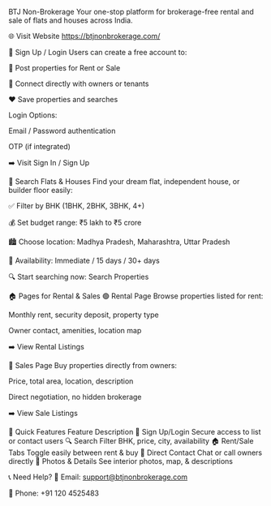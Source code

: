 BTJ Non-Brokerage
Your one-stop platform for brokerage-free rental and sale of flats and houses across India.

🌐 Visit Website https://btjnonbrokerage.com/

🔐 Sign Up / Login
Users can create a free account to:

🔑 Post properties for Rent or Sale

💬 Connect directly with owners or tenants

❤️ Save properties and searches

Login Options:

Email / Password authentication

OTP (if integrated)

➡️ Visit Sign In / Sign Up

🔎 Search Flats & Houses
Find your dream flat, independent house, or builder floor easily:

✅ Filter by BHK (1BHK, 2BHK, 3BHK, 4+)

💰 Set budget range: ₹5 lakh to ₹5 crore

🏙️ Choose location: Madhya Pradesh, Maharashtra, Uttar Pradesh

📅 Availability: Immediate / 15 days / 30+ days

🔍 Start searching now: Search Properties

🏠 Pages for Rental & Sales
🟢 Rental Page
Browse properties listed for rent:

Monthly rent, security deposit, property type

Owner contact, amenities, location map

➡️ View Rental Listings

🔴 Sales Page
Buy properties directly from owners:

Price, total area, location, description

Direct negotiation, no hidden brokerage

➡️ View Sale Listings

🚀 Quick Features
Feature	Description
👤 Sign Up/Login	Secure access to list or contact users
🔍 Search Filter	BHK, price, city, availability
🏠 Rent/Sale Tabs	Toggle easily between rent & buy
💬 Direct Contact	Chat or call owners directly
📸 Photos & Details	See interior photos, map, & descriptions

📞 Need Help?
📧 Email: support@btjnonbrokerage.com

📱 Phone: +91 120 4525483

